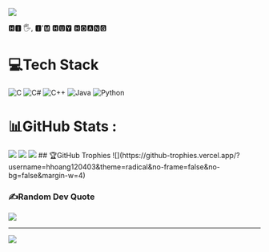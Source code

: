 ![](https://cdn.videoplasty.com/animation/chill-coding-programming-lo-fi-animation-stock-animation-21874-1280x720.jpg)

🅷🅸 🖐, 🅸'🅼 🅷🆄🆈 🅷🅾🅰🅽🅶
# 💻Tech Stack
![C](https://img.shields.io/badge/c-%2300599C.svg?style=flat&logo=c&logoColor=white) ![C#](https://img.shields.io/badge/c%23-%23239120.svg?style=flat&logo=c-sharp&logoColor=white) ![C++](https://img.shields.io/badge/c++-%2300599C.svg?style=flat&logo=c%2B%2B&logoColor=white) ![Java](https://img.shields.io/badge/java-%23ED8B00.svg?style=flat&logo=java&logoColor=white) ![Python](https://img.shields.io/badge/python-3670A0?style=flat&logo=python&logoColor=ffdd54)
# 📊GitHub Stats :
<tr>
  <td width="48%">
    <img src=https://github-readme-stats.vercel.app/api?username=hhoang120403&theme=tokyonight&hide_border=false&include_all_commits=false&count_private=false)<br/>
    <img src=https://github-readme-stats.vercel.app/api/top-langs/?username=hhoang120403&theme=tokyonight&hide_border=false&include_all_commits=false&count_private=false&layout=compact>
   <td width="52%">
   <img src=https://github-readme-streak-stats.herokuapp.com/?user=hhoang120403&theme=tokyonight&hide_border=false)<br/
</tr>
## 🏆GitHub Trophies
![](https://github-trophies.vercel.app/?username=hhoang120403&theme=radical&no-frame=false&no-bg=false&margin-w=4)

### ✍️Random Dev Quote
![](https://quotes-github-readme.vercel.app/api?type=horizontal&theme=radical)

---
[![](https://visitcount.itsvg.in/api?id=hhoang120403&icon=0&color=0)](https://visitcount.itsvg.in)
